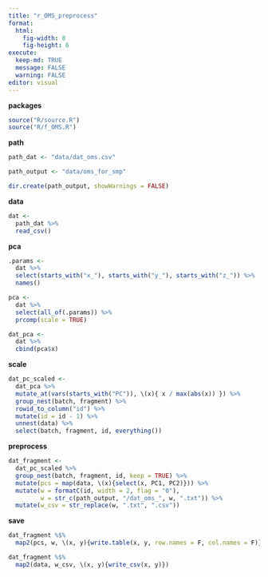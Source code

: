 ```yaml
---
title: "r_OMS_preprocess"
format: 
  html: 
    fig-width: 8
    fig-height: 6
execute: 
  keep-md: TRUE
  message: FALSE
  warning: FALSE
editor: visual
---
```


**packages**

``` {.r .cell-code}
source("R/source.R")
source("R/f_OMS.R")
```


**path**


``` {.r .cell-code}
path_dat <- "data/dat_oms.csv"
```



``` {.r .cell-code}
path_output <- "data/oms_for_smp"

dir.create(path_output, showWarnings = FALSE)
```


**data**


``` {.r .cell-code}
dat <-
  path_dat %>% 
  read_csv()
```


**pca**


``` {.r .cell-code}
.params <-
  dat %>% 
  select(starts_with("x_"), starts_with("y_"), starts_with("z_")) %>% 
  names()

pca <-
  dat %>% 
  select(all_of(.params)) %>% 
  prcomp(scale = TRUE)

dat_pca <-
  dat %>% 
  cbind(pca$x)
```


**scale**


``` {.r .cell-code}
dat_pc_scaled <-
  dat_pca %>% 
  mutate_at(vars(starts_with("PC")), \(x){ x / max(abs(x)) }) %>% 
  group_nest(batch, fragment) %>%
  rowid_to_column("id") %>% 
  mutate(id = id - 1) %>% 
  unnest(data) %>% 
  select(batch, fragment, id, everything())
```


**preprocess**


``` {.r .cell-code}
dat_fragment <-
  dat_pc_scaled %>% 
  group_nest(batch, fragment, id, keep = TRUE) %>% 
  mutate(pcs = map(data, \(x){select(x, PC1, PC2)})) %>% 
  mutate(w = formatC(id, width = 2, flag = "0"),
         w = str_c(path_output, "/dat_oms_", w, ".txt")) %>% 
  mutate(w_csv = str_replace(w, ".txt", ".csv"))
```


**save**


``` {.r .cell-code}
dat_fragment %$% 
  map2(pcs, w, \(x, y){write.table(x, y, row.names = F, col.names = F)})

dat_fragment %$% 
  map2(data, w_csv, \(x, y){write_csv(x, y)})
```

